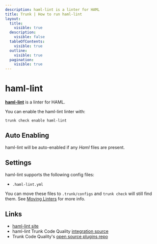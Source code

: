 ```yaml
---
description: haml-lint is a linter for HAML
title: Trunk | How to run haml-lint
layout:
  title:
    visible: true
  description:
    visible: false
  tableOfContents:
    visible: true
  outline:
    visible: true
  pagination:
    visible: true
---
```


# haml-lint

[**haml-lint**](https://github.com/sds/haml-lint#readme) is a linter for HAML.

You can enable the haml-lint linter with:

```shell
trunk check enable haml-lint
```

## Auto Enabling

haml-lint will be auto-enabled if any *Haml* files are present.

## Settings

haml-lint supports the following config files:
* `.haml-lint.yml`

You can move these files to `.trunk/configs` and `trunk check` will still find them. See [Moving Linters](../configure-linters.md#moving-linters) for more info.




## Links

- [haml-lint site](https://github.com/sds/haml-lint#readme)
- haml-lint Trunk Code Quality [integration source](https://github.com/trunk-io/plugins/tree/main/linters/haml-lint)
- Trunk Code Quality's [open source plugins repo](https://github.com/trunk-io/plugins/tree/main)
